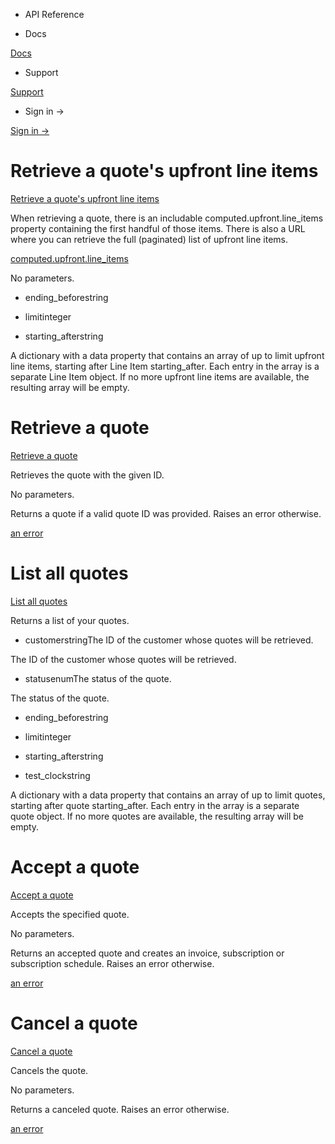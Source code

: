 - API Reference

- Docs

[Docs](/)

- Support

[Support](https://support.stripe.com)

- Sign in →

[Sign in →](https://dashboard.stripe.com/login)

# Retrieve a quote's upfront line items

[Retrieve a quote's upfront line items](/api/quotes/line_items/upfront/list)

When retrieving a quote, there is an includable computed.upfront.line_items property containing the first handful of those items. There is also a URL where you can retrieve the full (paginated) list of upfront line items.

[computed.upfront.line_items](https://stripe.com/docs/api/quotes/object#quote_object-computed-upfront-line_items)

No parameters.

- ending_beforestring

- limitinteger

- starting_afterstring

A dictionary with a data property that contains an array of up to limit upfront line items, starting after Line Item starting_after. Each entry in the array is a separate Line Item object. If no more upfront line items are available, the resulting array will be empty.

# Retrieve a quote

[Retrieve a quote](/api/quotes/retrieve)

Retrieves the quote with the given ID.

No parameters.

Returns a quote if a valid quote ID was provided. Raises an error otherwise.

[an error](#errors)

# List all quotes

[List all quotes](/api/quotes/list)

Returns a list of your quotes.

- customerstringThe ID of the customer whose quotes will be retrieved.

The ID of the customer whose quotes will be retrieved.

- statusenumThe status of the quote.

The status of the quote.

- ending_beforestring

- limitinteger

- starting_afterstring

- test_clockstring

A dictionary with a data property that contains an array of up to limit quotes, starting after quote starting_after. Each entry in the array is a separate quote object. If no more quotes are available, the resulting array will be empty.

# Accept a quote

[Accept a quote](/api/quotes/accept)

Accepts the specified quote.

No parameters.

Returns an accepted quote and creates an invoice, subscription or subscription schedule. Raises an error otherwise.

[an error](#errors)

# Cancel a quote

[Cancel a quote](/api/quotes/cancel)

Cancels the quote.

No parameters.

Returns a canceled quote. Raises an error otherwise.

[an error](#errors)
